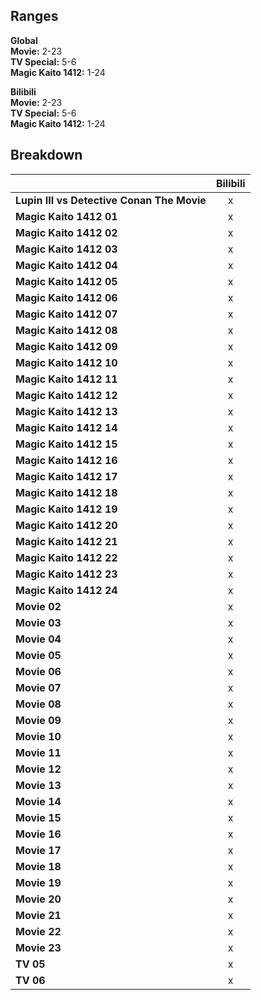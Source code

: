 ## Ranges
**Global**  
**Movie:** 2-23  
**TV Special:** 5-6  
**Magic Kaito 1412:** 1-24  

**Bilibili**  
**Movie:** 2-23  
**TV Special:** 5-6  
**Magic Kaito 1412:** 1-24  

## Breakdown
||Bilibili|
|---|:-:|
|**Lupin III vs Detective Conan The Movie**|x|
|**Magic Kaito 1412 01**|x|
|**Magic Kaito 1412 02**|x|
|**Magic Kaito 1412 03**|x|
|**Magic Kaito 1412 04**|x|
|**Magic Kaito 1412 05**|x|
|**Magic Kaito 1412 06**|x|
|**Magic Kaito 1412 07**|x|
|**Magic Kaito 1412 08**|x|
|**Magic Kaito 1412 09**|x|
|**Magic Kaito 1412 10**|x|
|**Magic Kaito 1412 11**|x|
|**Magic Kaito 1412 12**|x|
|**Magic Kaito 1412 13**|x|
|**Magic Kaito 1412 14**|x|
|**Magic Kaito 1412 15**|x|
|**Magic Kaito 1412 16**|x|
|**Magic Kaito 1412 17**|x|
|**Magic Kaito 1412 18**|x|
|**Magic Kaito 1412 19**|x|
|**Magic Kaito 1412 20**|x|
|**Magic Kaito 1412 21**|x|
|**Magic Kaito 1412 22**|x|
|**Magic Kaito 1412 23**|x|
|**Magic Kaito 1412 24**|x|
|**Movie 02**|x|
|**Movie 03**|x|
|**Movie 04**|x|
|**Movie 05**|x|
|**Movie 06**|x|
|**Movie 07**|x|
|**Movie 08**|x|
|**Movie 09**|x|
|**Movie 10**|x|
|**Movie 11**|x|
|**Movie 12**|x|
|**Movie 13**|x|
|**Movie 14**|x|
|**Movie 15**|x|
|**Movie 16**|x|
|**Movie 17**|x|
|**Movie 18**|x|
|**Movie 19**|x|
|**Movie 20**|x|
|**Movie 21**|x|
|**Movie 22**|x|
|**Movie 23**|x|
|**TV 05**|x|
|**TV 06**|x|
